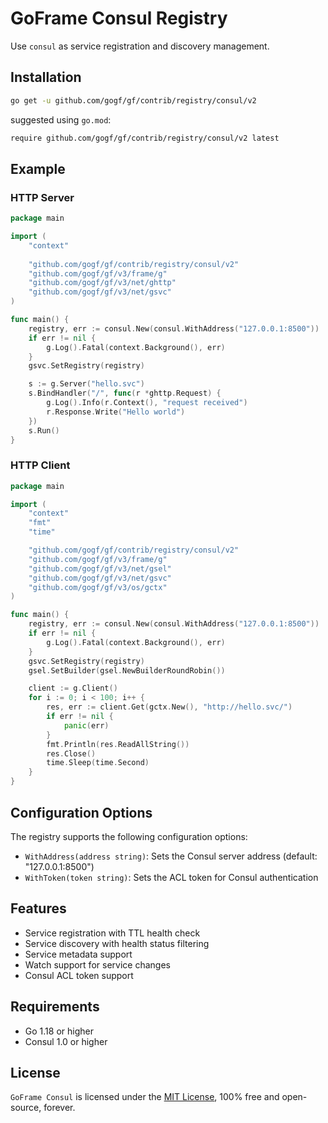 # GoFrame Consul Registry

Use `consul` as service registration and discovery management.

## Installation
```bash
go get -u github.com/gogf/gf/contrib/registry/consul/v2
```
suggested using `go.mod`:
```bash
require github.com/gogf/gf/contrib/registry/consul/v2 latest
```

## Example

### HTTP Server
```go
package main

import (
    "context"
    
    "github.com/gogf/gf/contrib/registry/consul/v2"
    "github.com/gogf/gf/v3/frame/g"
    "github.com/gogf/gf/v3/net/ghttp"
    "github.com/gogf/gf/v3/net/gsvc"
)

func main() {
    registry, err := consul.New(consul.WithAddress("127.0.0.1:8500"))
    if err != nil {
        g.Log().Fatal(context.Background(), err)
    }
    gsvc.SetRegistry(registry)

    s := g.Server("hello.svc")
    s.BindHandler("/", func(r *ghttp.Request) {
        g.Log().Info(r.Context(), "request received")
        r.Response.Write("Hello world")
    })
    s.Run()
}
```

### HTTP Client
```go
package main

import (
    "context"
    "fmt"
    "time"

    "github.com/gogf/gf/contrib/registry/consul/v2"
    "github.com/gogf/gf/v3/frame/g"
    "github.com/gogf/gf/v3/net/gsel"
    "github.com/gogf/gf/v3/net/gsvc"
    "github.com/gogf/gf/v3/os/gctx"
)

func main() {
    registry, err := consul.New(consul.WithAddress("127.0.0.1:8500"))
    if err != nil {
        g.Log().Fatal(context.Background(), err)
    }
    gsvc.SetRegistry(registry)
    gsel.SetBuilder(gsel.NewBuilderRoundRobin())

    client := g.Client()
    for i := 0; i < 100; i++ {
        res, err := client.Get(gctx.New(), "http://hello.svc/")
        if err != nil {
            panic(err)
        }
        fmt.Println(res.ReadAllString())
        res.Close()
        time.Sleep(time.Second)
    }
}
```

## Configuration Options

The registry supports the following configuration options:

- `WithAddress(address string)`: Sets the Consul server address (default: "127.0.0.1:8500")
- `WithToken(token string)`: Sets the ACL token for Consul authentication

## Features

- Service registration with TTL health check
- Service discovery with health status filtering
- Service metadata support
- Watch support for service changes
- Consul ACL token support

## Requirements

- Go 1.18 or higher
- Consul 1.0 or higher

## License

`GoFrame Consul` is licensed under the [MIT License](../../../LICENSE), 100% free and open-source, forever.
